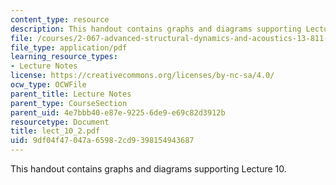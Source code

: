 ```yaml
---
content_type: resource
description: This handout contains graphs and diagrams supporting Lecture 10.
file: /courses/2-067-advanced-structural-dynamics-and-acoustics-13-811-spring-2004/9df04f47047a65982cd9398154943687_lect_10_2.pdf
file_type: application/pdf
learning_resource_types:
- Lecture Notes
license: https://creativecommons.org/licenses/by-nc-sa/4.0/
ocw_type: OCWFile
parent_title: Lecture Notes
parent_type: CourseSection
parent_uid: 4e7bbb40-e87e-9225-6de9-e69c82d3912b
resourcetype: Document
title: lect_10_2.pdf
uid: 9df04f47-047a-6598-2cd9-398154943687
---
```

This handout contains graphs and diagrams supporting Lecture 10.